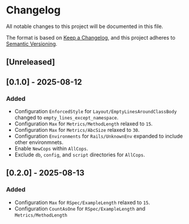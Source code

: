 # Changelog

All notable changes to this project will be documented in this file.

The format is based on [Keep a Changelog][1],
and this project adheres to [Semantic Versioning][2].

[1]: https://keepachangelog.com/en/1.1.0/
[2]: https://semver.org/spec/v2.0.0.html

## [Unreleased]

## [0.1.0] - 2025-08-12
### Added
- Configuration `EnforcedStyle` for `Layout/EmptyLinesAroundClassBody` changed
  to `empty_lines_except_namespace`.
- Configuration `Max` for `Metrics/MethodLength` relaxed to `15`.
- Configuration `Max` for `Metrics/AbcSize` relaxed to `30`.
- Configuration `Environments` for `Rails/UnknownEnv` expanded to include other
  environmnets.
- Enable `NewCops` within `AllCops`.
- Exclude `db`, `config`, and `script` directories for `AllCops`.

## [0.2.0] - 2025-08-13
### Added
- Configuration `Max` for `RSpec/ExampleLength` relaxed to `15`.
- Configuration `CountAsOne` for `RSpec/ExampleLength` and `Metrics/MethodLength`
